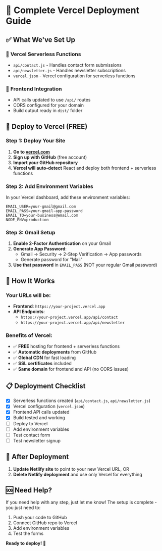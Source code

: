 # 🚀 Complete Vercel Deployment Guide

## ✅ What We've Set Up

### 📁 **Vercel Serverless Functions**
- `api/contact.js` - Handles contact form submissions
- `api/newsletter.js` - Handles newsletter subscriptions  
- `vercel.json` - Vercel configuration for serverless functions

### 🔧 **Frontend Integration**
- API calls updated to use `/api/` routes
- CORS configured for your domain
- Build output ready in `dist/` folder

## 🎯 **Deploy to Vercel (FREE)**

### **Step 1: Deploy Your Site**
1. **Go to [vercel.com](https://vercel.com)**
2. **Sign up with GitHub** (free account)
3. **Import your GitHub repository**
4. **Vercel will auto-detect** React and deploy both frontend + serverless functions

### **Step 2: Add Environment Variables**
In your Vercel dashboard, add these environment variables:

```env
EMAIL_USER=your-gmail@gmail.com
EMAIL_PASS=your-gmail-app-password
EMAIL_TO=your-business@email.com
NODE_ENV=production
```

### **Step 3: Gmail Setup**
1. **Enable 2-Factor Authentication** on your Gmail
2. **Generate App Password**:
   - Gmail → Security → 2-Step Verification → App passwords
   - Generate password for "Mail"
3. **Use that password** in `EMAIL_PASS` (NOT your regular Gmail password)

## 🔗 **How It Works**

### **Your URLs will be:**
- **Frontend**: `https://your-project.vercel.app`
- **API Endpoints**: 
  - `https://your-project.vercel.app/api/contact`
  - `https://your-project.vercel.app/api/newsletter`

### **Benefits of Vercel:**
- ✅ **FREE** hosting for frontend + serverless functions
- ✅ **Automatic deployments** from GitHub
- ✅ **Global CDN** for fast loading
- ✅ **SSL certificates** included
- ✅ **Same domain** for frontend and API (no CORS issues)

## 📋 **Deployment Checklist**

- [x] Serverless functions created (`api/contact.js`, `api/newsletter.js`)
- [x] Vercel configuration (`vercel.json`)
- [x] Frontend API calls updated
- [x] Build tested and working
- [ ] Deploy to Vercel
- [ ] Add environment variables
- [ ] Test contact form
- [ ] Test newsletter signup

## 🎉 **After Deployment**

1. **Update Netlify site** to point to your new Vercel URL, OR
2. **Delete Netlify deployment** and use only Vercel for everything

## 🆘 **Need Help?**

If you need help with any step, just let me know! The setup is complete - you just need to:
1. Push your code to GitHub
2. Connect GitHub repo to Vercel
3. Add environment variables
4. Test the forms

**Ready to deploy! 🚀**